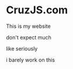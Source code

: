 # CruzJS.com
This is my website

don't expect much

like seriously

i barely work on this


<!-- perfect in every way -->